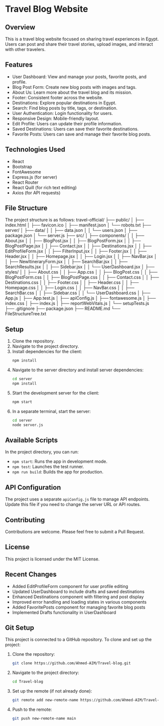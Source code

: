 # Travel Blog Website

## Overview
This is a travel blog website focused on sharing travel experiences in Egypt. Users can post and share their travel stories, upload images, and interact with other travelers.

## Features
- User Dashboard: View and manage your posts, favorite posts, and profile.
- Blog Post Form: Create new blog posts with images and tags.
- About Us: Learn more about the travel blog and its mission.
- Footer: Consistent footer across the website.
- Destinations: Explore popular destinations in Egypt.
- Search: Find blog posts by title, tags, or destination.
- User Authentication: Login functionality for users.
- Responsive Design: Mobile-friendly layout.
- Edit Profile: Users can update their profile information.
- Saved Destinations: Users can save their favorite destinations.
- Favorite Posts: Users can save and manage their favorite blog posts.

## Technologies Used
- React
- Bootstrap
- FontAwesome
- Express.js (for server)
- React Router
- React Quill (for rich text editing)
- Axios (for API requests)

## File Structure
The project structure is as follows:
travel-official/
├── public/
│   ├── index.html
│   ├── favicon.ico
│   ├── manifest.json
│   └── robots.txt
├── server/
│   ├── data/
│   │   ├── data.json
│   │   └── users.json
│   ├── package.json
│   └── server.js
├── src/
│   ├── components/
│   │   ├── About.jsx
│   │   ├── BlogPost.jsx
│   │   ├── BlogPostForm.jsx
│   │   ├── BlogPostPage.jsx
│   │   ├── Contact.jsx
│   │   ├── Destinations.jsx
│   │   ├── EditProfileForm.jsx
│   │   ├── FilterInput.jsx
│   │   ├── Footer.jsx
│   │   ├── Header.jsx
│   │   ├── Homepage.jsx
│   │   ├── Login.jsx
│   │   ├── NavBar.jsx
│   │   ├── NewItineraryForm.jsx
│   │   ├── SearchBar.jsx
│   │   ├── SearchResults.jsx
│   │   ├── Sidebar.jsx
│   │   └── UserDashboard.jsx
│   ├── styles/
│   │   ├── About.css
│   │   ├── App.css
│   │   ├── BlogPost.css
│   │   ├── BlogPostForm.css
│   │   ├── BlogPostPage.css
│   │   ├── Contact.css
│   │   ├── Destinations.css
│   │   ├── Footer.css
│   │   ├── Header.css
│   │   ├── Homepage.css
│   │   ├── Login.css
│   │   ├── NavBar.css
│   │   ├── SearchBar.css
│   │   ├── Sidebar.css
│   │   └── UserDashboard.css
│   ├── App.js
│   ├── App.test.js
│   ├── apiConfig.js
│   ├── fontawesome.js
│   ├── index.css
│   ├── index.js
│   ├── reportWebVitals.js
│   └── setupTests.js
├── .gitignore
├── package.json
├── README.md
└── FileStructureTree.txt

## Setup
1. Clone the repository.
2. Navigate to the project directory.
3. Install dependencies for the client:
   ```bash
   npm install
   ```
4. Navigate to the server directory and install server dependencies:
   ```bash
   cd server
   npm install
   ```
5. Start the development server for the client:
   ```bash
   npm start
   ```
6. In a separate terminal, start the server:
   ```bash
   cd server
   node server.js
   ```

## Available Scripts
In the project directory, you can run:

- `npm start`: Runs the app in development mode.
- `npm test`: Launches the test runner.
- `npm run build`: Builds the app for production.

## API Configuration
The project uses a separate `apiConfig.js` file to manage API endpoints. Update this file if you need to change the server URL or API routes.

## Contributing
Contributions are welcome. Please feel free to submit a Pull Request.

## License
This project is licensed under the MIT License.

## Recent Changes
- Added EditProfileForm component for user profile editing
- Updated UserDashboard to include drafts and saved destinations
- Enhanced Destinations component with filtering and post display
- Improved error handling and loading states in various components
- Added FavoritePosts component for managing favorite blog posts
- Implemented Drafts functionality in UserDashboard

## Git Setup

This project is connected to a GitHub repository. To clone and set up the project:

1. Clone the repository:
   ```bash
   git clone https://github.com/Ahmed-AIM/Travel-blog.git
   ```

2. Navigate to the project directory:
   ```bash
   cd Travel-blog
   ```

3. Set up the remote (if not already done):
   ```bash
   git remote add new-remote-name https://github.com/Ahmed-AIM/Travel-blog.git
   ```

4. Push to the remote:
   ```bash
   git push new-remote-name main
   ```

